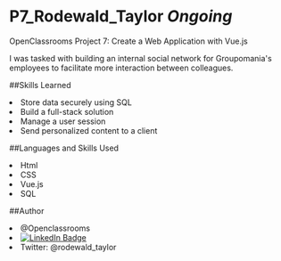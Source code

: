 # P7_Rodewald_Taylor *Ongoing*
OpenClassrooms Project 7: Create a Web Application with Vue.js

I was tasked with building an internal social network for Groupomania's employees to facilitate more interaction between colleagues.

##Skills Learned
<li> Store data securely using SQL
<li> Build a full-stack solution
<li> Manage a user session
<li> Send personalized content to a client

##Languages and Skills Used
<li> Html
<li> CSS
<li> Vue.js
<li> SQL

##Author
<li> @Openclassrooms
<li> 
  <a href="https://www.linkedin.com/in/taylor-rodewald/">
    <img src="https://img.shields.io/badge/LinkedIn-blue?style=for-the-badge&logo=linkedin&logoColor=white" alt="LinkedIn Badge"/>
  </a>
<li> Twitter: @rodewald_taylor
